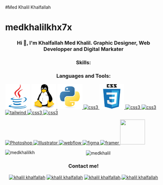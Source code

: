 #Med Khalil Khalfallah 
# medkhalilkhx7x
<!DOCTYPE html>
<html lang="en">
<head>
    <meta charset="UTF-8">
    <meta name="viewport" content="width=device-width, initial-scale=1.0">
    
</head>
<body>
    
   
<h3 align="center"> Hi 👋, I'm Khalfallah Med Khalil. Graphic Designer, Web Developper and Digital Markater </h3>













<h3 align="center">Skills:</h3>
<p align="left">
<h3 align="center">Languages and Tools:</h3>
<p align="left">
 <a href="https://www.java.com" target="_blank" rel="noreferrer"> <img src="https://raw.githubusercontent.com/devicons/devicon/master/icons/java/java-original.svg" alt="java" width="80" height="80"/> </a>
     <a href="https://www.linux.org/" target="_blank" rel="noreferrer"> <img src="https://raw.githubusercontent.com/devicons/devicon/master/icons/linux/linux-original.svg" alt="linux" width="80" height="80"/> </a>
<a href="https://www.python.org" target="_blank" rel="noreferrer"> <img src="https://raw.githubusercontent.com/devicons/devicon/master/icons/python/python-original.svg" alt="python" width="80" height="80"/> </a>
      <a href="https://www.w3schools.com/html/" target="_blank" rel="noreferrer"> <img src="https://cdn.jsdelivr.net/gh/devicons/devicon@latest/icons/html5/html5-original.svg"  alt="css3" width="80" height="80"/> </a> 
 <a href="https://www.w3schools.com/css/" target="_blank" rel="noreferrer"> <img src="https://raw.githubusercontent.com/devicons/devicon/master/icons/css3/css3-original-wordmark.svg" alt="css3" width="80" height="80"/> </a> 
     <a href="https://www.w3schools.com/js/" target="_blank" rel="noreferrer">  <img src="https://cdn.jsdelivr.net/gh/devicons/devicon@latest/icons/javascript/javascript-original.svg" 
            alt="css3" width="80" height="80"/> </a> 
            <a href="https://www.w3schools.com/bootstrap/" target="_blank" rel="noreferrer"> 
            <img src="https://cdn.jsdelivr.net/gh/devicons/devicon@latest/icons/bootstrap/bootstrap-original.svg"  alt="css3" width="80" height="80"/> </a> 
            <a href="https://tailwindcss.com/" target="_blank" rel="noreferrer"> <img src="https://www.vectorlogo.zone/logos/tailwindcss/tailwindcss-icon.svg" alt="tailwind" width="80" height="80"/> </a>
     <a href="https://www.w3schools.com/react/" target="_blank" rel="noreferrer"> 
            <img src="https://cdn.jsdelivr.net/gh/devicons/devicon@latest/icons/react/react-original.svg"
            alt="css3" width="80" height="80"/> </a> 
     <a href="https://www.w3schools.com/git/" target="_blank" rel="noreferrer"> 
            <img src="https://cdn.jsdelivr.net/gh/devicons/devicon@latest/icons/git/git-plain-wordmark.svg" 
        alt="css3" width="80" height="80"/> </a> 
 
 <a href="https://www.photoshop.com/en" target="_blank" rel="noreferrer"> <img src="https://cdn.jsdelivr.net/gh/devicons/devicon@latest/icons/photoshop/photoshop-original.svg" alt="Photoshop" width="80" height="80"/> </a>
<a href="https://www.Illustrator.com/en" target="_blank" rel="noreferrer"> <img src="https://cdn.jsdelivr.net/gh/devicons/devicon@latest/icons/illustrator/illustrator-plain.svg"  alt="Illustrator" width="80" height="80"/> </a>
<a href="https://webflow.com/made-in-webflow" target="_blank" rel="noreferrer"> <img src="https://www.vectorlogo.zone/logos/webflow/webflow-icon.svg" alt="webflow" width="80" height="80" /> </a>
 <a href="https://www.figma.com/" target="_blank" rel="noreferrer"> <img src="https://www.vectorlogo.zone/logos/figma/figma-icon.svg" alt="figma" width="80" height="80"/> </a>
  <a href="https://www.framer.com/" target="_blank" rel="noreferrer"> <img src="https://www.vectorlogo.zone/logos/framer/framer-icon.svg" alt="framer" width="80" height="80"/> </a> 
  <a href= "https://wordpress.com/" target="_blank" rel="noreferrer"> <img src="https://cdn.jsdelivr.net/gh/devicons/devicon@latest/icons/wordpress/wordpress-plain-wordmark.svg" width="80" height="80"/></a>
</p>



<div align="center">
<p><img align="left" src="https://github-readme-stats.vercel.app/api/top-langs?username=medkhalilkh&theme=blueberry&count_private=true&hide_border=true&line_height=20show_icons=true&locale=en&layout=compact" alt="medkhalilkh" /></p>

<p><img align="center" src="https://github-readme-stats.vercel.app/api?username=medkhalil&theme=blueberry&count_private=true&hide_border=true&line_height=20show_icons=true&locale=en" alt="medkhalil" /></p>

</div>

<h3 align="center">Contact me!</h3>
<p align="center">
<a href="https://www.linkedin.com/in/med-khalil-khalfallah-a1b15a236/" target="-blank"><img align="center" src="https://raw.githubusercontent.com/rahuldkjain/github-profile-readme-generator/master/src/images/icons/Social/linked-in-alt.svg" alt="khalil khalfallah" height="30" width="80" /></a>
<a href="https://www.instagram.com/medkhalilkhtx/" target="-blank"><img align="center" src="https://raw.githubusercontent.com/rahuldkjain/github-profile-readme-generator/master/src/images/icons/Social/instagram.svg" alt="khalil khalfallah" height="30" width="80" /></a>
<a href="https://www.behance.net/2bffacd7" target="-blank"><img align="center" src="https://raw.githubusercontent.com/rahuldkjain/github-profile-readme-generator/master/src/images/icons/Social/behance.svg" alt="khalil khalfallah" height="30" width="80" 
 </a>
    <a href="https://mail.google.com/mail/u/0/#inbox" target="-blank"><img align="center" src="https://cdn-icons-png.flaticon.com/512/5968/5968534.png" alt="khalil khalfallah" height="30" width="80"/>
 </a>
</p>

</body>
</html>
